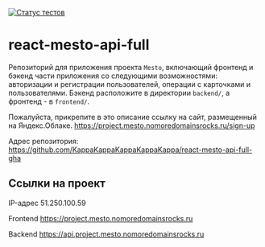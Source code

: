 [![Статус тестов](../../actions/workflows/tests.yml/badge.svg)](../../actions/workflows/tests.yml)

# react-mesto-api-full
Репозиторий для приложения проекта `Mesto`, включающий фронтенд и бэкенд части приложения со следующими возможностями: авторизации и регистрации пользователей, операции с карточками и пользователями. Бэкенд расположите в директории `backend/`, а фронтенд - в `frontend/`. 
  
Пожалуйста, прикрепите в это описание ссылку на сайт, размещенный на Яндекс.Облаке.
https://project.mesto.nomoredomainsrocks.ru/sign-up

Адрес репозитория: https://github.com/KappaKappaKappaKappaKappa/react-mesto-api-full-gha

## Ссылки на проект

IP-адрес 51.250.100.59

Frontend https://project.mesto.nomoredomainsrocks.ru

Backend https://api.project.mesto.nomoredomainsrocks.ru
